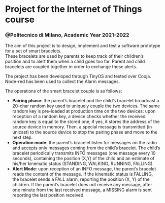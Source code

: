 # Project for the Internet of Things course #
### @Politecnico di Milano, Academic Year 2021-2022 ###
The aim of this project is to design, implement and test a software prototype for a set of smart bracelets.  
These bracelets are used by parents to keep track of their children’s position and to alert them when a child goes too far. Parent and child bracelets are coupled together in order to exchange these alerts. 

The project has been developed through TinyOS and tested over Cooja. Node-red has been used to collect the Alarm messages.
  
The operations of the smart bracelet couple is as follows:  
* <b>Pairing phase</b>: the parent’s bracelet and the child’s bracelet broadcast a 20-char random key used to uniquely couple the two devices. The same random key is pre-loaded at production time on the two devices: upon reception of a random key, a device checks whether the received random key is equal to the stored one; if yes, it stores the address of the source device in memory. Then, a special message is transmitted (in unicast) to the source device to stop the pairing phase and move to the next step.  
* <b>Operation mode</b>: the parent’s bracelet listen for messages on the radio and accepts only messages coming from the child’s bracelet. The child’s bracelet periodically
transmits INFO messages (one message every 10 seconds), containing the position (X,Y) of the child and an estimate of his/her kinematic status (STANDING, WALKING, RUNNING, FALLING).  
* <b>Alert Mode</b>: upon reception of an INFO message, the parent’s bracelet reads the content of the message. If the kinematic status is FALLING, the bracelet sends a FALL alarm, reporting the position (X, Y) of the children. If the parent’s bracelet does not receive any message, after one minute from the last received message, a MISSING alarm is sent reporting the last position received.  
